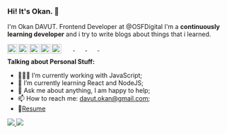 ### Hi! It's Okan. 👋

  
I'm Okan DAVUT. Frontend Developer at @OSFDigital I'm  a **continuously learning developer** and i try to write blogs about things that i learned.

  &nbsp;&nbsp;&nbsp;&nbsp;&nbsp;&nbsp;<a target="_blank" href="https://www.linkedin.com/in/okan-davut">
    <img align="left" alt="Okan's LinkdeIn" width="22px" src="https://cdn.jsdelivr.net/npm/simple-icons@v3/icons/linkedin.svg" />
  </a>
  &nbsp;&nbsp;&nbsp;&nbsp;&nbsp;&nbsp;<a target="_blank" href="https://twitter.com/okandavutcom">
    <img align="left" alt="Okan's Twitter" width="22px" src="https://cdn.jsdelivr.net/npm/simple-icons@v3/icons/twitter.svg" />
  </a>
  &nbsp;&nbsp;&nbsp;&nbsp;&nbsp;&nbsp;<a target="_blank" href="https://medium.com/@okandavut/">
    <img align="left" alt="Okan's Medium" width="22px" src="https://cdn.jsdelivr.net/npm/simple-icons@v3/icons/medium.svg" />
  </a>
 &nbsp;&nbsp;&nbsp;&nbsp;&nbsp;&nbsp; <a target="_blank" href="https://t.me/davutokan">
    <img align="left" alt="Okan's Telegram" width="22px" src="https://cdn.jsdelivr.net/npm/simple-icons@v3/icons/telegram.svg" />
  </a>
 &nbsp;&nbsp;&nbsp;&nbsp;&nbsp;&nbsp;<a target="_blank" href="https://www.instagram.com/okandavutcom/">
    <img align="left" alt="Okan's Instagram" width="22px" src="https://cdn.jsdelivr.net/npm/simple-icons@v3/icons/instagram.svg" />
  </a>
  <!-- <a href="https://www.codechef.com/users/okandavut">
    <img align="left" alt="Okan's Codechef" width="22px" src="https://cdn.jsdelivr.net/npm/simple-icons@v3/icons/codechef.svg" />
  </a> -->
  
**Talking about Personal Stuff:**

- 👨🏽‍💻 I’m currently working with JavaScript;
- 🌱 I’m currently learning React and NodeJS; 
- 💬 Ask me about anything, I am happy to help;
- 📫 How to reach me: davut.okan@gmail.com;
- 📝[Resume](https://docs.google.com/document/d/1It-JhzC6MY4hz2e6TdfOwLX4zAwq5dtayz-AgcX23bM/edit?usp=sharing)


<a href="https://github.com/okandavut/okandavut">

![](https://github.com/okandavut/okandavut/blob/master/generated/overview.svg)
![](https://github.com/okandavut/okandavut/blob/master/generated/languages.svg)

</a>
